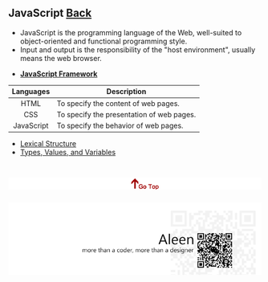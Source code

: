 ## JavaScript [Back](./../Programming%20Menu.md)
- JavaScript is the programming language of the Web, well-suited to object-oriented and functional programming style.
- Input and output is the responsibility of the "host environment", usually means the web browser.

* [**JavaScript Framework**](./Framework/Framework.md)

Languages|Description
:----:|-----
HTML|To specify the content of web pages.
CSS|To specify the presentation of web pages.
JavaScript|To specify the behavior of web pages.

* [Lexical Structure](./Lexical/Lexical.md)
* [Types, Values, and Variables](./Type/Type.md)

<a href="#" style="left:200px;"><img src="./../../pic/gotop.png"></a>
=====
<a href="http://aleen42.github.io/" target="_blank" ><img src="./../../pic/tail.gif"></a>
